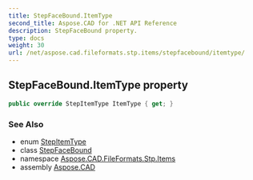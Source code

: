 ```yaml
---
title: StepFaceBound.ItemType
second_title: Aspose.CAD for .NET API Reference
description: StepFaceBound property. 
type: docs
weight: 30
url: /net/aspose.cad.fileformats.stp.items/stepfacebound/itemtype/
---
```

## StepFaceBound.ItemType property

```csharp
public override StepItemType ItemType { get; }
```

### See Also

* enum [StepItemType](../../stepitemtype/)
* class [StepFaceBound](../)
* namespace [Aspose.CAD.FileFormats.Stp.Items](../../stepfacebound/)
* assembly [Aspose.CAD](../../../)


